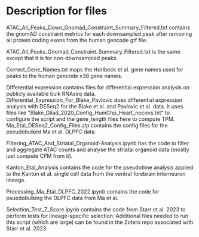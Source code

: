 # Description for files

ATAC_All_Peaks_Down_Gnomad_Constraint_Summary_Filtered.txt contains the gnomAD constraint metrics for each downsampled peak after removing all protein coding exons from the human gencode gtf file.

ATAC_All_Peaks_Gnomad_Constraint_Summary_Filtered.txt is the same except that it is for non-downsampled peaks.

Correct_Gene_Names.txt maps the Horlbeck et al. gene names used for peaks to the human gencode v38 gene names.

Differential expression contains files for differential expression analysis on publicly available bulk RNAseq data.
Differential_Expression_For_Blake_Pavlovic does differential expression analysis with DESeq2 for the Blake et al. and Pavlovic et al. data.
It uses files like "Blake_Gilad_2020_Config_HumChp_Heart_nocovs.txt" to configure the script and the gene_length files here to compute TPM.
Ma_Etal_DESeq2_Config_Files.zip contains the config files for the pseudobulked Ma et al. DLPFC data.

Filtering_ATAC_And_Striatal_Organoid-Analysis.ipynb has the code to filter and aggregate ATAC counts and analyse the striatal organoid data (mostly just compute CPM from it).

Kanton_Etal_Analysis contains the code for the pseudotime analysis applied to the Kanton et al. single cell data from the ventral forebrain interneuron lineage.

Processing_Ma_Etal_DLPFC_2022.ipynb contains the code for psuedobulking the DLPFC data from Ma et al.

Selection_Test_Z_Score.ipynb contains the code from Starr et al. 2023 to perform tests for lineage-specific selection.
Additional files needed to run this script (which are large) can be found in the Zotero repo associated with Starr et al. 2023. 
